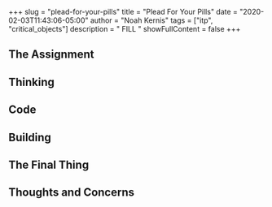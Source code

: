 +++
slug = "plead-for-your-pills"
title = "Plead For Your Pills"
date = "2020-02-03T11:43:06-05:00"
author = "Noah Kernis"
tags = ["itp", "critical_objects"]
description = " FILL "
showFullContent = false
+++

## The Assignment

## Thinking

## Code

## Building

## The Final Thing

## Thoughts and Concerns